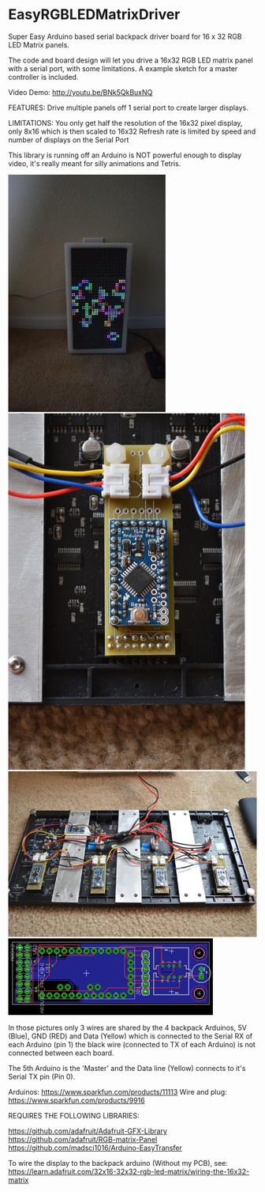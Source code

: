 EasyRGBLEDMatrixDriver
======================

Super Easy Arduino based serial backpack driver board for 16 x 32 RGB LED Matrix panels. 

The code and board  design will let you drive a 16x32 RGB LED matrix panel with a serial port, with some limitations. A example sketch for a master controller is included. 

Video Demo:  http://youtu.be/BNk5QkBuxNQ  

FEATURES:
Drive multiple panels off 1 serial port to create larger displays.

LIMITATIONS:
You only get half the resolution of the 16x32 pixel display, only 8x16 which is then scaled to 16x32
Refresh rate is limited by speed and number of displays on the Serial Port

This library is running off an Arduino is NOT powerful enough to display video, it's really meant for silly animations and Tetris. 

![Alt text](/Pics/0948.JPG "Optional title")
![Alt text](/Pics/0974.JPG "Optional title")
![Alt text](/Pics/0976.JPG "Optional title")
![Alt text](/Pics/PCB.png "Optional title")

In those pictures only 3 wires are shared by the 4 backpack Arduinos, 5V (Blue), GND (RED) and Data (Yellow) which is connected to the Serial RX of each Arduino (pin 1) the black wire (connected to TX of each Arduino) is not connected between each board. 

The 5th Arduino is the 'Master' and the Data line (Yellow) connects to it's Serial TX pin (Pin 0). 

Arduinos: https://www.sparkfun.com/products/11113
Wire and plug: https://www.sparkfun.com/products/9916

REQUIRES THE FOLLOWING LIBRARIES: 

https://github.com/adafruit/Adafruit-GFX-Library
https://github.com/adafruit/RGB-matrix-Panel
https://github.com/madsci1016/Arduino-EasyTransfer


To wire the display to the backpack arduino (Without my PCB), see:
https://learn.adafruit.com/32x16-32x32-rgb-led-matrix/wiring-the-16x32-matrix 
